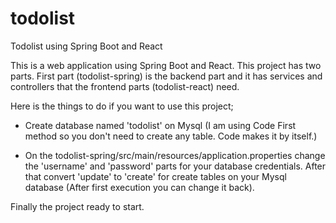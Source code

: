 # todolist

Todolist using Spring Boot and React


This is a web application using Spring Boot and React. This project has two parts. First part (todolist-spring) is the backend part and it has services and controllers that the frontend parts (todolist-react) need. 

Here is the things to do if you want to use this project;

- Create database named 'todolist' on Mysql (I am using Code First method so you don't need to create any table. Code makes it by itself.)

- On the todolist-spring/src/main/resources/application.properties change the 'username' and 'password' parts for your database credentials. After that convert 'update' to 'create' for create tables on your Mysql database (After first execution you can change it back).


Finally the project ready to start. 

